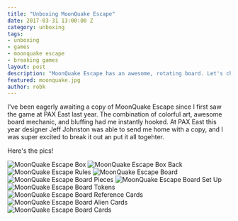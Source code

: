 ```yaml
---
title: "Unboxing MoonQuake Escape"
date: 2017-03-31 13:00:00 Z
category: unboxing
tags:
- unboxing
- games
- moonquake escape
- breaking games
layout: post
description: "MoonQuake Escape has an awesome, rotating board. Let's check it out!"
featured: moonquake.jpg
author: robk
---
```


I've been eagerly awaiting a copy of MoonQuake Escape since I first saw the game at PAX East last year. The combination of colorful art, awesome board mechanic, and bluffing had me instantly hooked. At PAX East this year designer Jeff Johnston was able to send me home with a copy, and I was super excited to break it out an put it all togehter.

Here's the pics!

![MoonQuake Escape Box](/images/moonquake/box.jpg)
![MoonQuake Escape Box Back](/images/moonquake/back.jpg)
![MoonQuake Escape Rules](/images/moonquake/rules.jpg)
![MoonQuake Escape Board](/images/moonquake/board.jpg)
![MoonQuake Escape Board Pieces](/images/moonquake/boardpieces1.jpg)
![MoonQuake Escape Board Set Up](/images/moonquake/boardsetup.jpg)
![MoonQuake Escape Board Tokens](/images/moonquake/tokens.jpg)
![MoonQuake Escape Board Reference Cards](/images/moonquake/reference.jpg)
![MoonQuake Escape Board Alien Cards](/images/moonquake/aliens.jpg)
![MoonQuake Escape Board Cards](/images/moonquake/cards.jpg)